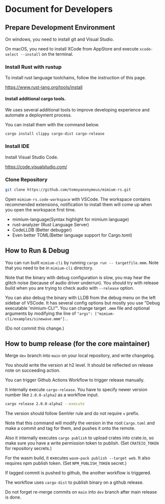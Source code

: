 # Document for Developers

## Prepare Development Environment

On windows, you need to install git and Visual Studio.

On macOS, you need to install XCode from AppStore and execute `xcode-select --install` on the terminal.

### Install Rust with rustup

To install rust language toolchains, follow the instruction of this page.

https://www.rust-lang.org/tools/install

#### Install additional cargo tools.

We uses several additional tools to improve developing experience and automate a deployment process.

You can install them with the command below.

```sh
cargo install clippy cargo-dist cargo-release
```

### Install IDE

Install Visual Studio Code.

https://code.visualstudio.com/

### Clone Repository

```sh
git clone https://github.com/tomoyanonymous/mimium-rs.git
```

Open `mimium-rs.code-workspace` with VSCode. The workspace contains recommended extensions, notification to install them will come up when you open the workspace first time.

- mimium-language(Syntax highlight for mimium language)
- rust-analyzer (Rust Language Server)
- CodeLLDB (Better debugger)
- Even better TOML(Better language support for Cargo.toml)

## How to Run & Debug

You can run built `mimium-cli` by running `cargo run -- targetfile.mmm`. Note that you need to be in `mimium-cli` directory.

Note that the binary with debug configuration is slow, you may hear the glitch noise (because of audio driver underrun). You should try with release build when you are trying to check audio with `--release` option.

You can also debug the binary with LLDB from the debug menu on the left sidebar of VSCode. It has several config options but mostly you use "Debug executable 'mimium-CLI'". You can change target `.mmm` file and optional arguments by modifying the line of `"args": ["mimium-cli/examples/sinewave.mmm"].`.

(Do not commit this change.)


## How to bump release (for the core maintainer)

Merge `dev` branch into `main` on your local repository, and write changelog.

You should write the version at h2 level. It should be reflected on release note on succeeding action.

You can trigger Github Actions Workflow to trigger release manually.

It internally execute `cargo-release`. You have to specify newer version number like `2.0.0-alpha2` as a workflow input.

```sh
cargo release 2.0.0-alpha2 --execute
```

The version should follow SemVer rule and do not require `v` prefix.

Note that this command will modify the version in the root `Cargo.toml` and make a commit and tag for them, and pushes it onto the remote.

Also it internally executes `cargo publish` to upload crates into crate.io, so make sure you have a write permission token to publish. (Set `CRATEIO_TOKEN` for repository secrets.)

For the wasm build, it executes `wasm-pack publish --target web`. It also requires npm publish token. (Set `NPM_PUBLISH_TOKEN` secret.)

If tagged commit is pushed to github, the another workflow is triggered.

The workflow uses `cargo-dist` to publish binary on a github release.

Do not forget re-merge commits on `main` into `dev` branch after main release is done.

